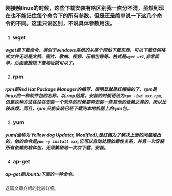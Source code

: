 ### 刚接触linux的时候，这些下载安装有啥区别我一直分不清，虽然到现在也不能记住每个命令下的所有参数，但是还是简单说一下这几个命令的不同。这里只说区别，不说具体参数用法。
1. ### wget
##### wget是下载命令，类似于windows系统的从某个网站下载东西，可以下载任何格式文件无论是文档、图片、歌曲、视频、压缩包等等。格式是`wget url`,非常简单，后面直接跟下载地址就可以了。
2. ### rpm
##### rpm是Red Hat Package Manager的缩写，很明显就是红帽搞的了，rpm是linux的一种软件包的名称，以.rmp结尾，安装的时候语法为`rpm -ivh xxx.rpm`,但是这种方法往往在安装一个软件的时候要再安装一些其他的依赖之类的，所以比较麻烦。而且，rpm 只能安装已经下载到本地机器上的rpm包。
3. ### yum
##### yum(全称为 Yellow dog Updater, Modified),是红帽为了解决上面的问题推出的，他的命令是`yum -y install xxx`,它可以自动处理依赖性关系，并且一次安装所有依赖的软体包，无须繁琐地一次次下载、安装。
4. ### ap-get
##### ap-get是Ubuntu下面的一种命令。

[](https://blog.csdn.net/lipviolet/article/details/89874923)这篇文章介绍的比较详细。
